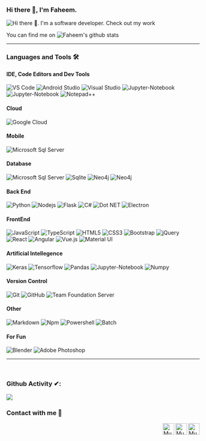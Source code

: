 ### Hi there 👋, I'm Faheem.
![Hi there 👋. I'm a software developer. Check out my work](https://github.com/pheeca/pheeca/gifntext-gif)

<!--
**pheeca/pheeca** is a ✨ _special_ ✨ repository because its `README.md` (this file) appears on your GitHub profile.

Here are some ideas to get you started:

- 🔭 I’m currently working on ...
- 🌱 I’m currently learning ...
- 👯 I’m looking to collaborate on ...
- 🤔 I’m looking for help with ...
- 💬 Ask me about ...
- 📫 How to reach me: ...
- 😄 Pronouns: ...
- ⚡ Fun fact: ...
-->
 You can find me on 
![Faheem's github stats](https://github-readme-stats.vercel.app/api?username=pheeca&theme=tokyonight&show_icons=true)

---

### Languages and Tools 🛠 

#### IDE, Code Editors and Dev Tools 

![VS Code](https://img.shields.io/badge/-VS%20Code-007ACC?style=flat-square&logo=visual-studio-code&logoColor=ffffff)
![Android Studio](https://img.shields.io/badge/-Android%20Studio-3DDC84?style=flat-square&logo=android-studio&logoColor=ffffff)
![Visual Studio](https://img.shields.io/badge/-Visual%20Studio-2C2255?style=flat-square&logo=visual%20studio&logoColor=ffffff)
![Jupyter-Notebook](https://img.shields.io/badge/-Jupyter-555555?style=flat-square&logo=Jupyter&logoColor=%23E44D27)
![Jupyter-Notebook](https://img.shields.io/badge/-Postman-ff6c37?style=flat-square&logo=postman&logoColor=white)
![Notepad++](https://img.shields.io/badge/-Notepad++-90e59a?style=flat-square&logo=Notepad%2B%2B&logoColor=000)

#### Cloud
![Google Cloud](https://img.shields.io/badge/-Google%20Cloud-555555?style=flat-square&logo=Google%20Cloud&logoColor=%23E44D27)

#### Mobile
![Microsoft Sql Server](https://img.shields.io/badge/-Ionic%20Framework-blue?style=flat-square&logo=ionic&logoColor=ffffff)
#### Database
![Microsoft Sql Server](https://img.shields.io/badge/-Sql%20Server-CC2927?style=flat-square&logo=microsoft-sql-server&logoColor=ffffff)
![Sqlite](https://img.shields.io/badge/-Sqlite-07405e?style=flat-square&logo=sqlite&logoColor=ffffff)
![Neo4j](https://img.shields.io/badge/-Neo4j-07405e?style=flat-square&logo=neo4j&logoColor=ffffff)
![Neo4j](https://img.shields.io/badge/-Neo4j-07405e?style=flat-square&logo=neo4j&logoColor=ffffff)
#### Back End
![Python](https://img.shields.io/badge/-Python-3776AB?style=flat-square&logo=python&logoColor=ffffff)
![Nodejs](https://img.shields.io/badge/-Nodejs-339933?style=flat-square&logo=Node.js&logoColor=ffffff)
![Flask](https://img.shields.io/badge/-Flask-000?style=flat-square&logo=Flask&logoColor=ffffff)
![C#](https://img.shields.io/badge/-C%23-239120?style=flat-square&logo=c-sharp&logoColor=ffffff)
![Dot NET](https://img.shields.io/badge/-.NET-512BD4?style=flat-square&logo=.Net&logoColor=ffffff)
![Electron](https://img.shields.io/badge/-Electron-47848f?style=flat-square&logo=electron&logoColor=white)


#### FrontEnd
![JavaScript](https://img.shields.io/badge/-JavaScript-F7DF1C?style=flat-square&logo=javascript&logoColor=white&color=F7DF1C)
![TypeScript](https://img.shields.io/badge/-TypeScript-007ACC?style=flat-square&logo=TypeScript&logoColor=white&color=007ACC)
![HTML5](https://img.shields.io/badge/-HTML5-%23E44D27?style=flat-square&logo=html5&logoColor=ffffff)
![CSS3](https://img.shields.io/badge/-CSS-%231572B6?style=flat-square&logo=css3)
![Bootstrap](https://img.shields.io/badge/-Bootstrap-563D7C?style=flat-square&logo=Bootstrap)
![jQuery](https://img.shields.io/badge/-jQuery-0769AD?style=flat-square&logo=jquery)
![React](https://img.shields.io/badge/-React-61DAFB?style=flat-square&logo=react&logoColor=ffffff)
![Angular](https://img.shields.io/badge/-Angular-DD0031?style=flat-square&logo=Angular)
![Vue.js](https://img.shields.io/badge/-Vuejs%20Vuetify-35495e?style=flat-square&logo=Vue.js)
![Material UI](https://img.shields.io/badge/-Material%20UI-0081CB?style=flat-square&logo=material-ui)
#### Artificial Intellegence

![Keras](https://img.shields.io/badge/-Keras-D00000?style=flat-square&logo=Keras&logoColor=ffffff)
![Tensorflow](https://img.shields.io/badge/-Tensorflow-ff6f00?style=flat-square&logo=Tensorflow&logoColor=ffffff)
![Pandas](https://img.shields.io/badge/-Pandas-150458?style=flat-square&logo=Pandas&logoColor=ffffff)
![Jupyter-Notebook](https://img.shields.io/badge/-Jupyter-555555?style=flat-square&logo=Jupyter&logoColor=%23E44D27)
![Numpy](https://img.shields.io/badge/-numpy-013243?style=flat-square&logo=numpy&logoColor=%23E44D27)

#### Version Control
![Git](https://img.shields.io/badge/-Git-%23F05032?style=flat-square&logo=git&logoColor=%23ffffff)
![GitHub](https://img.shields.io/badge/-GitHub-181717?style=flat-square&logo=github)
![Team Foundation Server](https://img.shields.io/badge/-Team%20Foundation%20Server-0078D6?style=flat-square&logo=tfs)

#### Other 
![Markdown](https://img.shields.io/badge/-Markdown-000000?style=flat-square&logo=markdown)
![Npm](https://img.shields.io/badge/-npm-CB3837?style=flat-square&logo=npm)
![Powershell](https://img.shields.io/badge/-Powershell-5391FE?style=flat-square&logo=powershell&logoColor=ffffff)
![Batch](https://img.shields.io/badge/-Batch-5391FE?style=flat-square&logo=windows-terminal&logoColor=ffffff)


#### For Fun
![Blender](https://img.shields.io/badge/-Blender-f5792a?style=flat-square&logo=blender&logoColor=ffffff)
![Adobe Photoshop](https://img.shields.io/badge/-Adobe%20Photoshop-31A8FF?style=flat-square&logo=adobe-photoshop&logoColor=ffffff)

---
<br/>

### Github Activity ✔:

<a href="https://github.com/pheeca">
  <img align="left" src="https://github-readme-stats.vercel.app/api/top-langs/?username=pheeca&theme=tokyonight" />
  </a>
  
<br/>


### Contact with me 📝

[<img align="right" alt="Muhammad Faheem Khan | Pheeca" height="30px" src="https://www.flaticon.com/svg/static/icons/svg/2996/2996826.svg" />](https://pheeca.com)
[<img align="right" alt="Muhammad Faheem Khan | LinkedIn" height="30px" src="https://www.flaticon.com/svg/static/icons/svg/725/725337.svg"/>](https://www.linkedin.com/in/muhammad-faheem-khan-98057475)
[<a href="mailto:pheeca@gmail.com"><img align="right" alt="Muhammad Faheem Khan | Email" height="30px" src="https://www.flaticon.com/svg/static/icons/svg/3062/3062634.svg"/></a>](Email)

<!--
[<img align="right" alt="Muhammad Faheem Khan | Instagram" height="30px" src="https://image.flaticon.com/icons/svg/725/725278.svg" />](https://pheeca.com)
[<img align="right" alt="Muhammad Faheem Khan | Spotify" height="30px" src="https://www.flaticon.com/svg/static/icons/svg/725/725281.svg" />](https://pheeca.com)

<br />
https://github.com/Ileriayo/markdown-badges#blog
https://help.medium.com/hc/en-us/articles/225168028-Using-Medium
-->